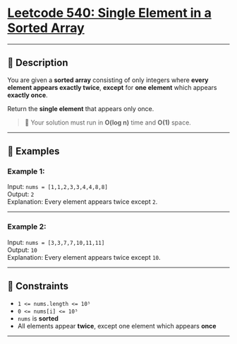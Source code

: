 # [Leetcode 540: Single Element in a Sorted Array](https://leetcode.com/problems/single-element-in-a-sorted-array/description/)

---

## 📘 Description

You are given a **sorted array** consisting of only integers where **every element appears exactly twice**, **except** for **one element** which appears **exactly once**.

Return the **single element** that appears only once.

> 🧠 Your solution must run in **O(log n)** time and **O(1)** space.

---

## 🧪 Examples

### Example 1:
Input: `nums = [1,1,2,3,3,4,4,8,8]`  
Output: `2`  
Explanation: Every element appears twice except `2`.

---

### Example 2:
Input: `nums = [3,3,7,7,10,11,11]`  
Output: `10`  
Explanation: Every element appears twice except `10`.

---

## 🧾 Constraints

- `1 <= nums.length <= 10⁵`  
- `0 <= nums[i] <= 10⁵`  
- `nums` is **sorted**  
- All elements appear **twice**, except one element which appears **once**

---

